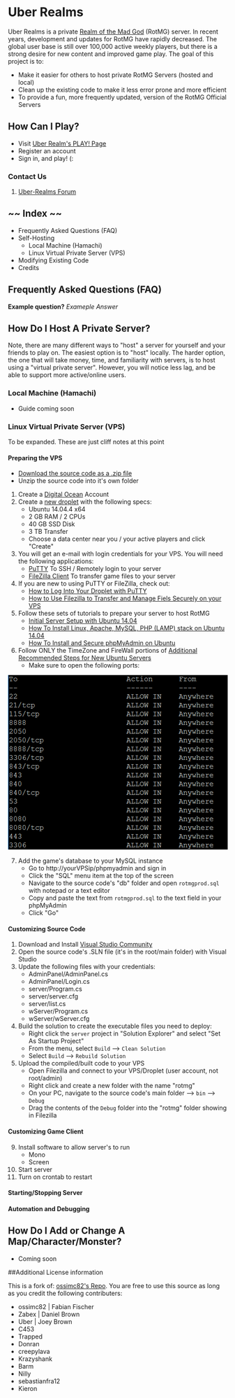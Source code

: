 # Uber Realms #

Uber Realms is a private [Realm of the Mad God](http://uber-realms.com/download.html) (RotMG) server. In recent years, development and updates for RotMG have rapidly decreased. The global user base is still over 100,000 active weekly players, but there is a strong desire for new content and improved game play. The goal of this project is to:

- Make it easier for others to host private RotMG Servers (hosted and local)
- Clean up the existing code to make it less error prone and more efficient
- To provide a fun, more frequently updated, version of the RotMG Official Servers


## How Can I Play? ##

- Visit [Uber Realm's PLAY! Page](http://uber-realms.com/play/)
- Register an account
- Sign in, and play! (:


### Contact Us ###

1. [Uber-Realms Forum](http://uber-realms.com/forum)


## ~~ Index ~~ ##

- Frequently Asked Questions (FAQ)
- Self-Hosting
	- Local Machine (Hamachi)
	- Linux Virtual Private Server (VPS)
- Modifying Existing Code
- Credits


## Frequently Asked Questions (FAQ) ##

**Example question?**
*Exameple Answer*

## How Do I Host A Private Server? ##

Note, there are many different ways to "host" a server for yourself and your friends to play on. The easiest option is to "host" locally. The harder option, the one that will take money, time, and familiarity with servers, is to host using a "virtual private server". However, you will notice less lag, and be able to support more active/online users.

### Local Machine (Hamachi) ###

- Guide coming soon

### Linux Virtual Private Server (VPS) ###

To be expanded. These are just cliff notes at this point

#### Preparing the VPS ####

- [Download the source code as a .zip file](https://github.com/djb-code/fabiano-swagger-of-doom/archive/master.zip)
- Unzip the source code into it's own folder

1. Create a [Digital Ocean](https://m.do.co/c/890ee383410b) Account
2. Create a [new droplet](https://cloud.digitalocean.com/droplets/new) with the following specs:
    - Ubuntu 14.04.4 x64
    - 2 GB RAM / 2 CPUs
    - 40 GB SSD Disk
    - 3 TB Transfer
    - Choose a data center near you / your active players and click "Create"
3. You will get an e-mail with login credentials for your VPS. You will need the following applications:
    - [PuTTY](http://www.chiark.greenend.org.uk/~sgtatham/putty/download.html) To SSH / Remotely login to your server
    - [FileZilla Client](https://filezilla-project.org/) To transfer game files to your server
4. If you are new to using PuTTY or FileZilla, check out:
    - [How to Log Into Your Droplet with PuTTY](https://www.digitalocean.com/community/tutorials/how-to-log-into-your-droplet-with-putty-for-windows-users)
    - [How to Use Filezilla to Transfer and Manage Fiels Securely on your VPS](https://www.digitalocean.com/community/tutorials/how-to-use-filezilla-to-transfer-and-manage-files-securely-on-your-vps)
5. Follow these sets of tutorials to prepare your server to host RotMG
    - [Initial Server Setup with Ubuntu 14.04](https://www.digitalocean.com/community/tutorials/initial-server-setup-with-ubuntu-14-04)
    - [How To Install Linux, Apache, MySQL, PHP (LAMP) stack on Ubuntu 14.04](https://www.digitalocean.com/community/tutorials/how-to-install-linux-apache-mysql-php-lamp-stack-on-ubuntu-14-04)
    - [How To Install and Secure phpMyAdmin on Ubuntu](https://www.digitalocean.com/community/tutorials/how-to-install-and-secure-phpmyadmin-on-ubuntu-12-04)
6. Follow ONLY the TimeZone and FireWall portions of [Additional Recommended Steps for New Ubuntu Servers](https://www.digitalocean.com/community/tutorials/additional-recommended-steps-for-new-ubuntu-14-04-servers)
    - Make sure to open the following ports:
 
![Open Ports](/docs/open-ports.png?raw=true "Open Ports")

7. Add the game's database to your MySQL instance
    - Go to http://yourVPSip/phpmyadmin and sign in
    - Click the "SQL" menu item at the top of the screen
    - Navigate to the source code's "db" folder and open `rotmgprod.sql` with notepad or a text editor
    - Copy and paste the text from `rotmgprod.sql` to the text field in your phpMyAdmin
    - Click "Go"
    

#### Customizing Source Code ####

1. Download and Install [Visual Studio Community](https://www.visualstudio.com/en-us/downloads/download-visual-studio-vs.aspx)
2. Open the source code's .SLN file (it's in the root/main folder) with Visual Studio
3. Update the following files with your credentials:
    - AdminPanel/AdminPanel.cs
    - AdminPanel/Login.cs
    - server/Program.cs
    - server/server.cfg
    - server/list.cs
    - wServer/Program.cs
    - wServer/wServer.cfg
4. Build the solution to create the executable files you need to deploy:
    - Right click the `server` project in "Solution Explorer" and select "Set As Startup Project"
    - From the menu, select `Build` --> `Clean Solution`
    - Select `Build` --> `Rebuild Solution`
5. Upload the compiled/built code to your VPS
    - Open Filezilla and connect to your VPS/Droplet (user account, not root/admin)
    - Right click and create a new folder with the name "rotmg"
    - On your PC, navigate to the source code's main folder --> `bin` --> `Debug` 
    - Drag the contents of the `Debug` folder into the "rotmg" folder showing in Filezilla
    

#### Customizing Game Client ####

9. Install software to allow server's to run
    - Mono
    - Screen
10. Start server
11. Turn on crontab to restart


#### Starting/Stopping Server ####


#### Automation and Debugging ####


## How Do I Add or Change A Map/Character/Monster? ##

- Coming soon


##Additional License information

This is a fork of: [ossimc82's Repo](https://github.com/ossimc82/fabiano-swagger-of-doom). You are free to use this source as long as you credit the following contributers:

- ossimc82 | Fabian Fischer
- Zabex | Daniel Brown
- Uber | Joey Brown
- C453
- Trapped
- Donran
- creepylava
- Krazyshank
- Barm
- Nilly
- sebastianfra12
- Kieron
